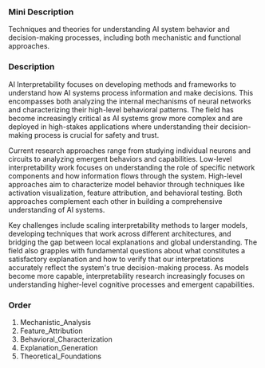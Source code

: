 ### Mini Description

Techniques and theories for understanding AI system behavior and decision-making processes, including both mechanistic and functional approaches.

### Description

AI Interpretability focuses on developing methods and frameworks to understand how AI systems process information and make decisions. This encompasses both analyzing the internal mechanisms of neural networks and characterizing their high-level behavioral patterns. The field has become increasingly critical as AI systems grow more complex and are deployed in high-stakes applications where understanding their decision-making process is crucial for safety and trust.

Current research approaches range from studying individual neurons and circuits to analyzing emergent behaviors and capabilities. Low-level interpretability work focuses on understanding the role of specific network components and how information flows through the system. High-level approaches aim to characterize model behavior through techniques like activation visualization, feature attribution, and behavioral testing. Both approaches complement each other in building a comprehensive understanding of AI systems.

Key challenges include scaling interpretability methods to larger models, developing techniques that work across different architectures, and bridging the gap between local explanations and global understanding. The field also grapples with fundamental questions about what constitutes a satisfactory explanation and how to verify that our interpretations accurately reflect the system's true decision-making process. As models become more capable, interpretability research increasingly focuses on understanding higher-level cognitive processes and emergent capabilities.

### Order

1. Mechanistic_Analysis
2. Feature_Attribution
3. Behavioral_Characterization
4. Explanation_Generation
5. Theoretical_Foundations
